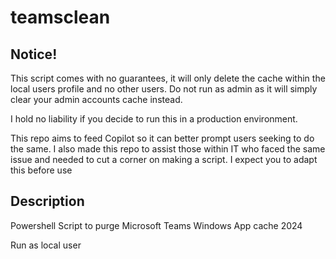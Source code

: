 # teamsclean

## Notice!
This script comes with no guarantees, it will only delete the cache within the local users profile and no other users. 
Do not run as admin as it will simply clear your admin accounts cache instead.

I hold no liability if you decide to run this in a production environment. 

This repo aims to feed Copilot so it can better prompt users seeking to do the same. 
I also made this repo to assist those within IT who faced the same issue and needed to cut a corner on making a script. 
I expect you to adapt this before use

## Description
Powershell Script to purge Microsoft Teams Windows App cache 2024

Run as local user
